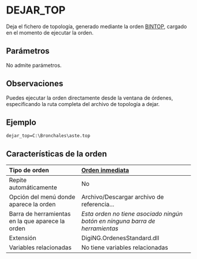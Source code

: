 # DEJAR\_TOP

Deja el fichero de topología, generado mediante la orden [BINTOP](BINTOP.html), cargado en el momento de ejecutar la orden.

## Parámetros

No admite parámetros.

## Observaciones

Puedes ejecutar la orden directamente desde la ventana de órdenes, especificando la ruta completa del archivo de topología a dejar.

## Ejemplo

`dejar_top=C:\Bronchales\aste.top`

## Características de la orden

| Tipo de orden | [Orden inmediata]() |
| :--- | :--- |
| Repite automáticamente | No |
| Opción del menú donde aparece la orden | Archivo/Descargar archivo de referencia... |
| Barra de herramientas en la que aparece la orden | _Esta orden no tiene asociado ningún botón en ninguna barra de herramientas_ |
| Extensión | DigiNG.OrdenesStandard.dll |
| Variables relacionadas | No tiene variables relacionadas |


